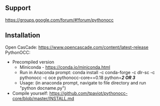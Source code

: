 ## Support
https://groups.google.com/forum/#!forum/pythonocc

## Installation

Open CasCade: https://www.opencascade.com/content/latest-release
PythonOCC:
  - Precompiled version
      - Miniconda - https://conda.io/miniconda.html
      - Run in Anaconda prompt: conda install -c conda-forge -c dlr-sc -c pythonocc -c oce pythonocc-core==0.18 python=***2 OR 3***
      - Usage: (in anaconda prompt, navigate to file directory and run "python docname.py")
  - Compile yourself: https://github.com/tpaviot/pythonocc-core/blob/master/INSTALL.md
 


